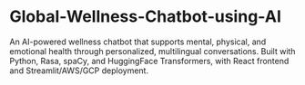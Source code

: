 # Global-Wellness-Chatbot-using-AI
An AI-powered wellness chatbot that supports mental, physical, and emotional health through personalized, multilingual conversations. Built with Python, Rasa, spaCy, and HuggingFace Transformers, with React frontend and Streamlit/AWS/GCP deployment.
